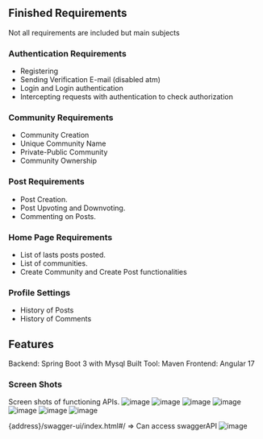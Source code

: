 ## Finished Requirements
Not all requirements are included but main subjects
### Authentication Requirements
- Registering
- Sending Verification E-mail (disabled atm)
- Login and Login authentication
- Intercepting requests with authentication to check authorization
### Community Requirements
- Community Creation
- Unique Community Name
- Private-Public Community
- Community Ownership
### Post Requirements
- Post Creation.
- Post Upvoting and Downvoting.
- Commenting on Posts.
### Home Page Requirements
- List of lasts posts posted.
- List of communities.
- Create Community and Create Post functionalities
### Profile Settings
- History of Posts
- History of Comments

## Features
Backend: Spring Boot 3 with Mysql
Built Tool: Maven
Frontend: Angular 17
### Screen Shots
Screen shots of functioning APIs.
![image](https://github.com/Oguzoz1/swe573-ozuer/assets/96492946/6cf80072-6722-4bfb-b67d-c0309be4c3a8)
![image](https://github.com/Oguzoz1/swe573-ozuer/assets/96492946/86ac5c6d-d2b1-476b-bbdf-6bc63570af56)
![image](https://github.com/Oguzoz1/swe573-ozuer/assets/96492946/2410a455-c9ed-4277-bd72-757858e9a187)
![image](https://github.com/Oguzoz1/swe573-ozuer/assets/96492946/ea2a721e-e894-456f-9ab2-d7fcfbbf5025)
![image](https://github.com/Oguzoz1/swe573-ozuer/assets/96492946/9b62e663-a972-48dd-849b-7474b31a14bf)
![image](https://github.com/Oguzoz1/swe573-ozuer/assets/96492946/af542432-8aed-4974-9cc3-1ce2f9cbea39)
![image](https://github.com/Oguzoz1/swe573-ozuer/assets/96492946/73a59592-adc4-4dbb-ac3b-4ccf18d18709)

{address}/swagger-ui/index.html#/ => Can access swaggerAPI
![image](https://github.com/Oguzoz1/swe573-ozuer/assets/96492946/a055db7e-9900-4535-9ed9-50c565e2bffe)
